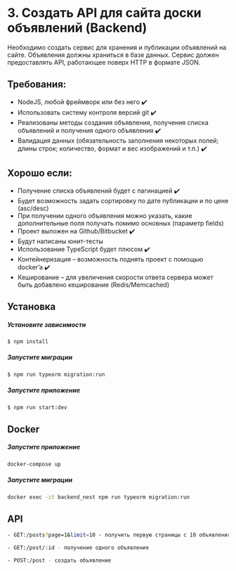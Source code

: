 # 3. Создать API для сайта доски объявлений (Backend)
Необходимо создать сервис для хранения и публикации объявлений на сайте. Объявления должны храниться в базе данных. Сервис должен предоставлять API, работающее поверх HTTP в формате JSON.
## Требования:
- NodeJS, любой фреймворк или без него :heavy_check_mark:
- Использовать систему контроля версий git :heavy_check_mark:
- Реализованы методы создания объявления, получения списка объявлений и получения одного объявления :heavy_check_mark:
- Валидация данных (обязательность заполнения некоторых полей; длины строк; количество, формат и вес изображений и т.п.) :heavy_check_mark:
## Хорошо если:
- Получение списка объявлений будет с пагинацией :heavy_check_mark:
- Будет возможность задать сортировку по дате публикации и по цене (asc/desc)
- При получении одного объявления можно указать, какие дополнительные поля получать помимо основных (параметр fields)
- Проект выложен на Github/Bitbucket :heavy_check_mark: 
- Будут написаны юнит-тесты
- Использование TypeScript будет плюсом :heavy_check_mark:
- Контейнеризация – возможность поднять проект с помощью docker’a :heavy_check_mark:
- Кеширование – для увеличения скорости ответа сервера может быть добавлено кеширование (Redis/Memcached)
## Установка
##### Установите зависимости
```bash
$ npm install
```
##### Запустите миграции
```bash
$ npm run typeorm migration:run
```
##### Запустите приложение
```bash
$ npm run start:dev
```
## Docker
##### Запустите приложение
```bash
docker-compose up
```
##### Запустите миграции
```bash
docker exec -it backend_nest npm run typeorm migration:run
```
## API
```bash
- GET:/posts?page=1&limit=10 - получить первую страницы с 10 объявлениями

- GET:/post/:id - получение одного объявления

- POST:/post - создать объявление
```